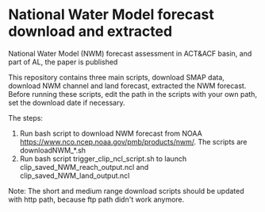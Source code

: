 # National Water Model forecast download and extracted
National Water Model (NWM) forecast assessment in ACT&ACF basin, and part of AL, the paper is published

This repository contains three main scripts, download SMAP data, download NWM channel and land forecast, extracted the NWM forecast.
Before running these scripts, edit the path in the scripts with your own path, set the download date if necessary. 

The steps:
1. Run bash script to download NWM forecast from NOAA https://www.nco.ncep.noaa.gov/pmb/products/nwm/.  The scripts are downloadNWM_*.sh
2. Run bash script trigger_clip_ncl_script.sh to launch clip_saved_NWM_reach_output.ncl and clip_saved_NWM_land_output.ncl 

Note: The short and medium range download scripts should be updated with http path, because ftp path didn't work anymore.
